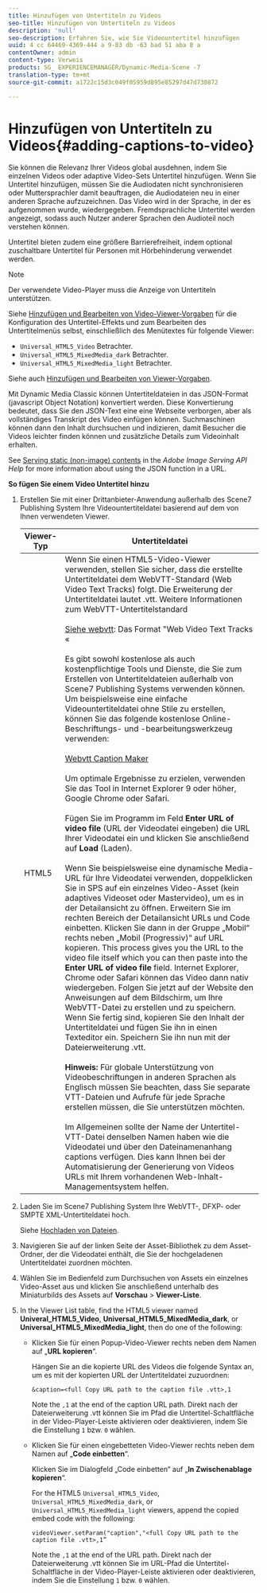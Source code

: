 ```yaml
---
title: Hinzufügen von Untertiteln zu Videos
seo-title: Hinzufügen von Untertiteln zu Videos
description: 'null'
seo-description: Erfahren Sie, wie Sie Videountertitel hinzufügen
uuid: 4 cc 64469-4369-444 a 9-83 db -63 bad 51 aba 8 a
contentOwner: admin
content-type: Verweis
products: SG_ EXPERIENCEMANAGER/Dynamic-Media-Scene -7
translation-type: tm+mt
source-git-commit: a1722c15d3c049f05959d895e85297d47d730872

---
```



# Hinzufügen von Untertiteln zu Videos{#adding-captions-to-video}

Sie können die Relevanz Ihrer Videos global ausdehnen, indem Sie einzelnen Videos oder adaptive Video-Sets Untertitel hinzufügen. Wenn Sie Untertitel hinzufügen, müssen Sie die Audiodaten nicht synchronisieren oder Muttersprachler damit beauftragen, die Audiodateien neu in einer anderen Sprache aufzuzeichnen. Das Video wird in der Sprache, in der es aufgenommen wurde, wiedergegeben. Fremdsprachliche Untertitel werden angezeigt, sodass auch Nutzer anderer Sprachen den Audioteil noch verstehen können.

Untertitel bieten zudem eine größere Barrierefreiheit, indem optional zuschaltbare Untertitel für Personen mit Hörbehinderung verwendet werden.

>[!NOTE]
>
>Der verwendete Video-Player muss die Anzeige von Untertiteln unterstützen. 

Siehe [Hinzufügen und Bearbeiten von Video-Viewer-Vorgaben](previewing-videos-video-viewer.md#adding_or_editing_a_video_viewer_preset) für die Konfiguration des Untertitel-Effekts und zum Bearbeiten des Untertitelmenüs selbst, einschließlich des Menütextes für folgende Viewer:

* `Universal_HTML5_Video` Betrachter.
* `Universal_HTML5_MixedMedia_dark` Betrachter.
* `Universal_HTML5_MixedMedia_light` Betrachter.

Siehe auch [Hinzufügen und Bearbeiten von Viewer-Vorgaben](application-setup.md#adding_and_editing_viewer_presets).

Mit Dynamic Media Classic können Untertiteldateien in das JSON-Format (javascript Object Notation) konvertiert werden. Diese Konvertierung bedeutet, dass Sie den JSON-Text eine eine Webseite verborgen, aber als vollständiges Transkript des Video einfügen können. Suchmaschinen können dann den Inhalt durchsuchen und indizieren, damit Besucher die Videos leichter finden können und zusätzliche Details zum Videoinhalt erhalten.

See [Serving static (non-image) contents](https://marketing.adobe.com/resources/help/en_US/s7/is_ir_api/is_api/c_serving_static_nonimage_contents.html) in the *Adobe Image Serving API Help* for more information about using the JSON function in a URL.

**So fügen Sie einem Video Untertitel hinzu**

1. Erstellen Sie mit einer Drittanbieter-Anwendung außerhalb des Scene7 Publishing System Ihre Videountertiteldatei basierend auf dem von Ihnen verwendeten Viewer.

   | Viewer-Typ | Untertiteldatei |
   |--- |--- |
   | HTML5 | Wenn Sie einen HTML5-Video-Viewer verwenden, stellen Sie sicher, dass die erstellte Untertiteldatei dem WebVTT-Standard (Web Video Text Tracks) folgt. Die Erweiterung der Untertiteldatei lautet .vtt. Weitere Informationen zum WebVTT-Untertitelstandard<br><br>[Siehe webvtt](https://dev.w3.org/html5/webvtt/): Das Format "Web Video Text Tracks « <br><br>Es gibt sowohl kostenlose als auch kostenpflichtige Tools und Dienste, die Sie zum Erstellen von Untertiteldateien außerhalb von Scene7 Publishing Systems verwenden können. Um beispielsweise eine einfache Videountertiteldatei ohne Stile zu erstellen, können Sie das folgende kostenlose Online-Beschriftungs- und -bearbeitungswerkzeug verwenden: <br><br>[Webvtt Caption Maker](https://testdrive-archive.azurewebsites.net/Graphics/CaptionMaker/Default.html) <br><br>Um optimale Ergebnisse zu erzielen, verwenden Sie das Tool in Internet Explorer 9 oder höher, Google Chrome oder Safari. <br><br>Fügen Sie im Programm im Feld <b>Enter URL of video file</b> (URL der Videodatei eingeben) die URL Ihrer Videodatei ein und klicken Sie anschließend auf <b>Load</b> (Laden). <br><br>Wenn Sie beispielsweise eine dynamische Media-URL für Ihre Videodatei verwenden, doppelklicken Sie in SPS auf ein einzelnes Video-Asset (kein adaptives Videoset oder Mastervideo), um es in der Detailansicht zu öffnen. Erweitern Sie im rechten Bereich der Detailansicht URLs und Code einbetten. Klicken Sie dann in der Gruppe „Mobil“ rechts neben „Mobil (Progressiv)“ auf URL kopieren. This process gives you the URL to the video file itself which you can then paste into the <b>Enter URL of video file</b> field. Internet Explorer, Chrome oder Safari können das Video dann nativ wiedergeben. Folgen Sie jetzt auf der Website den Anweisungen auf dem Bildschirm, um Ihre WebVTT-Datei zu erstellen und zu speichern. Wenn Sie fertig sind, kopieren Sie den Inhalt der Untertiteldatei und fügen Sie ihn in einen Texteditor ein. Speichern Sie ihn nun mit der Dateierweiterung .vtt. <br><br><b>Hinweis:</b> Für globale Unterstützung von Videobeschriftungen in anderen Sprachen als Englisch müssen Sie beachten, dass Sie separate VTT-Dateien und Aufrufe für jede Sprache erstellen müssen, die Sie unterstützen möchten. <br><br>Im Allgemeinen sollte der Name der Untertitel-VTT-Datei denselben Namen haben wie die Videodatei und über den Dateinamenanhang captions verfügen. Dies kann Ihnen bei der Automatisierung der Generierung von Videos URLs mit Ihrem vorhandenen Web-Inhalt-Managementsystem helfen. |

1. Laden Sie im Scene7 Publishing System Ihre WebVTT-, DFXP- oder SMPTE XML-Untertiteldatei hoch.

   Siehe [Hochladen von Dateien](uploading-files.md#uploading_files).

1. Navigieren Sie auf der linken Seite der Asset-Bibliothek zu dem Asset-Ordner, der die Videodatei enthält, die Sie der hochgeladenen Untertiteldatei zuordnen möchten.
1. Wählen Sie im Bedienfeld zum Durchsuchen von Assets ein einzelnes Video-Asset aus und klicken Sie anschließend unterhalb des Miniaturbilds des Assets auf **Vorschau** &gt; **Viewer-Liste**.
1. In the Viewer List table, find the HTML5 viewer named **Univeral_HTML5_Video**, **Universal_HTML5_MixedMedia_dark**, or **Universal_HTML5_MixedMedia_light**, then do one of the following:

   * Klicken Sie für einen Popup-Video-Viewer rechts neben dem Namen auf „**URL kopieren**“.

      Hängen Sie an die kopierte URL des Videos die folgende Syntax an, um es mit der kopierten URL der Untertiteldatei zuzuordnen:

      `&caption=<full Copy URL path to the caption file .vtt>,1`

      Note the `,1` at the end of the caption URL path. Direkt nach der Dateierweiterung .vtt können Sie im Pfad die Untertitel-Schaltfläche in der Video-Player-Leiste aktivieren oder deaktivieren, indem Sie die Einstellung `1` bzw. `0` wählen.

   * Klicken Sie für einen eingebetteten Video-Viewer rechts neben dem Namen auf „**Code einbetten**“.

      Klicken Sie im Dialogfeld „Code einbetten“ auf „**In Zwischenablage kopieren**“.

      For the HTML5 `Universal_HTML5_Video`, `Universal_HTML5_MixedMedia_dark`, or `Universal_HTML5_MixedMedia_light` viewers, append the copied embed code with the following:

      `videoViewer.setParam("caption","<full Copy URL path to the caption file .vtt>,1”`

      Note the `,1` at the end of the URL path. Direkt nach der Dateierweiterung .vtt können Sie im URL-Pfad die Untertitel-Schaltfläche in der Video-Player-Leiste aktivieren oder deaktivieren, indem Sie die Einstellung `1` bzw. `0` wählen.

